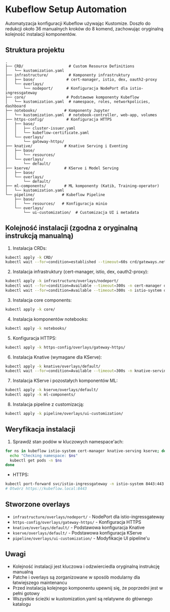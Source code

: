 # Kubeflow Setup Automation

Automatyzacja konfiguracji Kubeflow używając Kustomize. Doszło do redukcji około 36 manualnych kroków do 8 komend, zachowując oryginalną kolejność instalacji komponentów.

## Struktura projektu

```
.
├── CRD/                    # Custom Resource Definitions
│   └── kustomization.yaml
├── infrastructure/         # Komponenty infrastruktury
│   ├── base/              # cert-manager, istio, dex, oauth2-proxy
│   └── overlays/
│       └── nodeport/      # Konfiguracja NodePort dla istio-ingressgateway
├── core/                  # Podstawowe komponenty Kubeflow
│   └── kustomization.yaml  # namespace, roles, networkpolicies, dashboard
├── notebooks/            # Komponenty Jupyter
│   └── kustomization.yaml  # notebook-controller, web-app, volumes
├── https-config/          # Konfiguracja HTTPS
│   ├── base/
│   │   ├── cluster-issuer.yaml
│   │   └── kubeflow-certificate.yaml
│   └── overlays/
│       └── gateway-https/
├── knative/              # Knative Serving i Eventing
│   ├── base/
│   │   └── resources/
│   └── overlays/
│       └── default/
├── kserve/               # KServe i Model Serving
│   ├── base/
│   └── overlays/
│       └── default/
├── ml-components/        # ML komponenty (Katib, Training-operator)
│   └── kustomization.yaml
└── pipeline/            # Kubeflow Pipeline
    ├── base/
    │   └── resources/   # Konfiguracja minio
    └── overlays/
        └── ui-customization/  # Customizacja UI i metadata
```

## Kolejność instalacji (zgodna z oryginalną instrukcją manualną)

1. Instalacja CRDs:
```bash
kubectl apply -k CRD/
kubectl wait --for=condition=established --timeout=60s crd/gateways.networking.istio.io
```

2. Instalacja infrastruktury (cert-manager, istio, dex, oauth2-proxy):
```bash
kubectl apply -k infrastructure/overlays/nodeport/
kubectl wait --for=condition=Available --timeout=300s -n cert-manager deployment/cert-manager
kubectl wait --for=condition=Available --timeout=300s -n istio-system deployment/istiod
```

3. Instalacja core components:
```bash
kubectl apply -k core/
```

4. Instalacja komponentów notebooks:
```bash
kubectl apply -k notebooks/
```

5. Konfiguracja HTTPS:
```bash
kubectl apply -k https-config/overlays/gateway-https/
```

6. Instalacja Knative (wymagane dla KServe):
```bash
kubectl apply -k knative/overlays/default/
kubectl wait --for=condition=Available --timeout=300s -n knative-serving deployment/activator
```

7. Instalacja KServe i pozostałych komponentów ML:
```bash
kubectl apply -k kserve/overlays/default/
kubectl apply -k ml-components/
```

8. Instalacja pipeline z customizacją:
```bash
kubectl apply -k pipeline/overlays/ui-customization/
```

## Weryfikacja instalacji

1. Sprawdź stan podów w kluczowych namespace'ach:
```bash
for ns in kubeflow istio-system cert-manager knative-serving kserve; do
  echo "Checking namespace: $ns"
  kubectl get pods -n $ns
done
```

- HTTPS:
```bash
kubectl port-forward svc/istio-ingressgateway -n istio-system 8443:443
# Otwórz https://kubeflow.local:8443
```

## Stworzone overlays

- `infrastructure/overlays/nodeport/` - NodePort dla istio-ingressgateway
- `https-config/overlays/gateway-https/` - Konfiguracja HTTPS
- `knative/overlays/default/` - Podstawowa konfiguracja Knative
- `kserve/overlays/default/` - Podstawowa konfiguracja KServe
- `pipeline/overlays/ui-customization/` - Modyfikacje UI pipeline'u

## Uwagi

- Kolejność instalacji jest kluczowa i odzwierciedla oryginalną instrukcję manualną
- Patche i overlays są zorganizowane w sposób modularny dla łatwiejszego maintenancu
- Przed instalacją kolejnego komponentu upewnij się, że poprzedni jest w pełni gotowy
- Wszystkie ścieżki w kustomization.yaml są relatywne do głównego katalogu